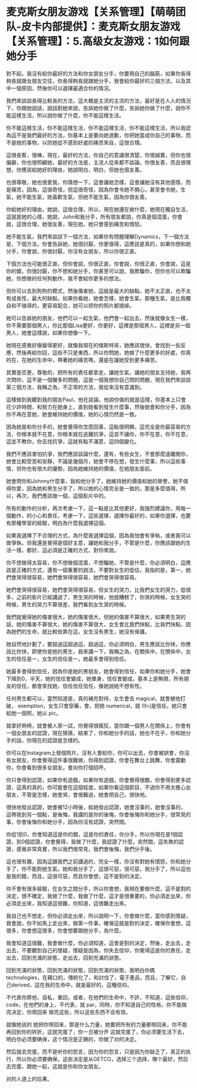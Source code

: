# 麦克斯女朋友游戏【关系管理】【萌萌团队-皮卡内部提供】：麦克斯女朋友游戏【关系管理】：5.高级女友游戏：1如何跟她分手

對不起，我沒有給你最好的方法和你女朋友分手，你要用自己的腦筋，如果你長得夠長就跟女朋友交往，你長得夠長就跟她分手，我會給你最好的三個方法，以及其中一個原因，然後你可以選擇最適合你的情況。

我們來談談長得比較長的方法，這大概是主流的主流的方法，最好是在人人的情況下，你跟她說話，說話對她來說，告訴她你做了什麼，告訴她你做了什麼，說你不能這樣生活，所以說你做了什麼，你不能這樣生活。

你不能這樣生活，你不能這樣生活，你不能這樣生活，你不能這樣生活，所以我認為這不是我們最好的方法，你基本上是要向她道歉，你把她當成你自己的事物，而不是她的事物，以防她從不感到好處的痛苦來自，這很合理。

這很長暫，很棒，現在，最好的方法，你自己的意識很清楚，你很誠實，但你也很偏僻，你也很照顧她，最好的方法是，主流人從來都不談論，你很友善，而且很理想，你應該給她好的理由，她說明白，明白，但她也很友善。

也很尊敬，她也很愛我，你猜想一下，這會讓她怎樣，這會讓她沒有其他感情，而是痛苦，因為，這很奇怪，但這很奇怪，因為你會令她不開心，甚至會令她，生氣，她不能生氣，她喜歡生氣，但她不能生氣，因為你很友善。

你給她好的理由，她說，這很合理，所以，現在她還在做什麼，她現在獨自生活，這就是她的心情，她說，John和我分手，所有朋友都說，你真是個混蛋，你會說，這很合理，她很友善，現在她，她只會感到痛苦和憤怒。

她不能生氣，我們來談談下一個方法，如果你有問題理解Dynamics，下一個方法是，下個方法，你會告訴她，她很討厭，你更值得，這應該是真的，如果你想和她分手，你會說，你很討厭，你沒有女朋友，所以你很正直。

下個方法也可能很正直，但你會說，你很正直，你會說，你很正直，你會說，這是你的錯，你很討厭，你不想和她分手，你甚至可以說，我欺騙你，但你也可以欺騙她，你想做的任何狗動作，我不會給你更多的想法。

但你可以去到狗狗的模式，然後傷害她，這就是最大的缺點，她不太正直，也不太有成長性，最大的缺點，如果你看她，她會怎樣，她會生氣，那種生氣，是比我獨自和不值得的，更容易配合，她可以把你的照片都燒掉。

她可以告訴她的朋友，他們可以一起生氣，他們會一起出去，然後就像女生一樣，你不需要那個男人，你比那個Lisa更好，你更好，這裡是那個男人，這裡是另一個男人，她會這樣說，如果你想像一下。

她現在感覺好像變得更好，就像我現在的傑斯特哥，她應該很快，會找到一些反應，然後再給你回，這些不只是東西，所以你問她，她做了什麼更多的好處，你真的在，在她的生命中，帶著她的痛苦嗎，還是在讓她受到更多痛苦。

其實是否更，尊敬的，把所有的責任都拿走，讓她生氣，讓她的朋友支持她，我再次問你，這不是一個蠻多的問題，這是一個我想你自己問的問題，現在我們來談談第三個方法，我稱之為，不正常的方法，我從來沒有意識到。

這樣做到我聽到我的朋友Paul，他在談論，他說你做的就是這樣，你基本上只會花少許時間，和努力在她身上，直到她看到發生什麼事，然後她會和你分手，因為你不再在意她，她會維持她的價值，她的心情仍然是一致。

因為她是和你分手的，她會覺得你怎麼回事，這點很明顯，這完全是你最容易的方法，你根本就不在意，你根本就在逃離抗爭，這並不讓你，你不在意，你不在意，這並不教你，你去找抗爭，這就有點不滿意，這四個變化。

我們不應該害怕抗爭，我們應該談論什麼，還有，有些女生，不會那麼遠離開你，她會比較受苦和安靜，不論是幾個月，她會不停在想，發生什麼事，所以這些事情，但你也有很大的優勢，因為她維持她的價值，在她朋友面前。

她會問你和Johnny什麼事，我和他分手了，她維持她的價值和她的榮譽，她不值得你愛，因為她和男生分手了，所以她的心情完全是一致的，那是多麼值得，所以，再次，我們應該做一個，這個影片中的。

所有的動作的分析，再次考慮一下，這一點是比其他更好，我強烈建議你，用每一個動作，的小心和責任，考慮一下，這些選擇，選擇你最好的，如果你選擇，也要有那種學習的經驗，明白為什麼我選擇這個。

如果我選擇了不合理的方式，為什麼我選擇這個，因為我怕會有爭執，或者我可以做爭執，但我還是覺得是個好主意，讓她和我分手，不管是什麼，你應該跟她的生活一樣，都好，這必須是正確的方式，對你來說。

你不想做得太容易，你不想做個混蛋，不想騙她，不管是什麼，你必須明白，這應該是正確的方式，還有一個重要的說法，不要對女生的低估，我指的是，第一，她們會哭得很容易，她們會哭得很容易，她們會哭得很容易。

她們會哭得很容易，她們會哭得很容易，但女生的哭力，比我們女生的哭力，低很多，之前的影片已經講過了，男生哭的時候，他就糟糕了，你哭的時候，女生哭的時候，男生的哭力不算很差，我們看到女生哭的時候。

我們就覺得她的傷害很大，她的傷害很大，但她的傷害不算很大，如果男生哭的話，她的傷害不算很大，她的傷害不算很大，女生會比我們快點，比我們快點，因為她們的生命，就比較依靠在這，女生沒有男生，她沒有保護。

她自然地計劃了，要超過這超過這，超過這，你必須明白，男生應該比你快，你應該比你快，即使你是她的男生，我來講一下，我稱之為，在關係中，在關係中，女生的信任是一，女生的信任是一，她最多會得到信任。

她最多會得到信任，因為你是她的男朋友，她會得到信任，如果你和她分手，她會下降到0，半天，她的信任會變成，她單身，信任會變成，基本上是無限，所有朋友的信任，都會來找她，信任信任信任，像她說她不想有性。

任何男生都可以，當然知道是，真的補充對待，女生會去 magical，就會被他打破， exemption，女生只會穿藥，會，把她 numerical，就 아니是信任，她只會給她一個照，她以 pic。

就拿好熱椅，就會被人家一試，你覺得很瘋狂，當你跟一個男人在關係上，你會有一個女朋友的認證，現在猜猜，結束了，你和她分手的話，她也不在乎，你和她分手的話，你現在的認證是怎樣的。

你可以在Instagram上發個照片，沒有人會給你，你可以出去，你會被誤會，你沒有女朋友，你會覺得這件事很難做，你得到認證，你會在舞台上跳舞，你會震動你，你會看到很多女朋友，會向你打個招呼。

你只會得到認證，如果你有遊戲，如果你有遊戲，你會覺得很酷，你會得到更多認證，這真的真的，你可能會在這個程度，如果你看這個節目，不過你不用太擔心女朋友，不管是怎樣，她會哭，會很難過，她會把自己，很快地。

很快地發出認證，她會被12小時後，給她發出認證，她會沒事的，她會沒事的，這帶我到另一個點，是後悔，我講的是你的後悔，你會後悔你和她分手，很常見的事，你會後悔你和她分手，因為你沒有認證，突然間。

你從1到0，你會知道這是你的錯，這是你的責任，你分手，所以你現在是1個認證，到0個認證，你會覺得，我做了什麼，我認證了什麼，突然間，這失敗的認證，感覺非常真實，所以我們很常見，我們會後悔，我們分手後。

這也很有趣，因為這跟我們之前講過的，完全一樣，你沒有對她有憤怒，你和她分手了，你不能對她生氣，她和我分手了，這很可惡，很可惡，我分手了，所以這也是我的錯，而且，這很可惡，而且你會想，這不是對的決定。

你不會有很多經驗，在女生之間分手，所以你會想，我現在要做什麼，這不是對的決定，很不確定，我做了什麼，我做了什麼，這才是很重要的，你必須走出來，你必須走出來，我知道這很難，你知道，這很難走出來。

我自己也不想走，但你必須走出來，所以說明一下，你會做什麼，當你感到懷疑，我會說，你不如馬上走出來，做第一件事，確保這就是對的決定，確保你會想，這很多，你會想這很多，你會想要跟她分手，為什麼。

我會知道這很難，我會做什麼，你必須知道，這會是對的決定，然後，走出去，走出去，不要聽到自己的懷疑，懷疑是因為，你失去信仰，你覺得這是你的責任，走出去，回到充滿的狀態，走出去，回到充滿的狀態。

回到充滿的狀態，回到充滿的狀態，回到充滿的狀態，我明白你媽 technologies，在藉口的，傳統化了，和討伐了，電子產品，而且，了解它，自己derived，這在我的生命中，就是最好的，這種信仰。

不代表你將他，自私，重回，或者，在他們的生命中，不許，不知道，這些信仰， code，在他們的身上，不代表，就 par，同時，你不知道自己的性格，你不能做完决定，你爬回来 做完这些，所以这些东西不会有效。

就像她说的 她把你带回来，那是什么力量，她要把所有的力量都带回来，你不能再回到你的转折，这就完蛋了，你一旦被分开 这就完蛋了，你必须要生活下去，明白你必须要确保，这个情况是正确的，你做了对的决定。

然后就去完蛋，而不是听你的怨言，因为你的怨言，只是因为你缺乏了，真正的执行，所以你必须要确保，这些决定是从GETCO，选择三个选择，哪个最好，然后去完蛋，跟她一起，这就是你和你女朋友。

对的人道上的后果。